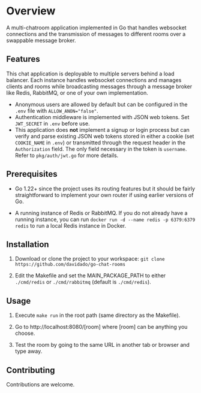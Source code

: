 # Overview

A multi-chatroom application implemented in Go that handles websocket connections and the transmission of messages to different rooms over a swappable message broker.

## Features

This chat application is deployable to multiple servers behind a load balancer. Each instance handles websocket connections and manages clients and rooms while broadcasting messages through a message broker like Redis, RabbitMQ, or one of your own implementation.

- Anonymous users are allowed by default but can be configured in the `.env` file with `ALLOW_ANON="false"`.
- Authentication middleware is implemented with JSON web tokens. Set `JWT_SECRET` in `.env` before use.
- This application does **not** implement a signup or login process but can verify and parse existing JSON web tokens stored in either a cookie (set `COOKIE_NAME` in `.env`) or transmitted through the request header in the `Authorization` field. The only field necessary in the token is `username`. Refer to `pkg/auth/jwt.go` for more details.

## Prerequisites

- Go 1.22+ since the project uses its routing features but it should be fairly straightforward to implement your own router if using earlier versions of Go.

- A running instance of Redis or RabbitMQ. If you do not already have a running instance, you can run `docker run -d --name redis -p 6379:6379 redis` to run a local Redis instance in Docker.

## Installation 

1. Download or clone the project to your workspace: `git clone https://github.com/davidado/go-chat-rooms`

2. Edit the Makefile and set the MAIN_PACKAGE_PATH to either `./cmd/redis` or `./cmd/rabbitmq` (default is `./cmd/redis`).

## Usage

1. Execute `make run` in the root path (same directory as the Makefile).

2. Go to http://localhost:8080/[room] where [room] can be anything you choose. 

3. Test the room by going to the same URL in another tab or browser and type away.

## Contributing

Contributions are welcome.
